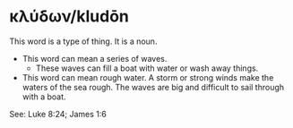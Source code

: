# κλύδων/kludōn
This word is a type of thing. It is a noun. 

* This word can mean a series of waves.
    * These waves can fill a boat with water or wash away things.
* This word can mean rough water. A storm or strong winds make the waters of the sea rough. The waves are big and difficult to sail through with a boat.

See: Luke 8:24; James 1:6
